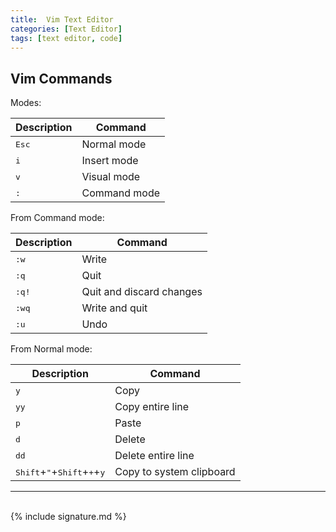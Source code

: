 ```yaml
---
title:  Vim Text Editor
categories: [Text Editor]
tags: [text editor, code]
---
```


## Vim Commands

Modes:

| Description | Command |
| - | - |
| <kbd>Esc</kbd> | Normal mode |
| <kbd>i</kbd> | Insert mode |
| <kbd>v</kbd> | Visual mode |
| <kbd>:</kbd> | Command mode |

From Command mode:

| Description | Command |
| - | - |
| <kbd>:w</kbd> | Write |
| <kbd>:q</kbd> | Quit |
| <kbd>:q!</kbd> | Quit and discard changes |
| <kbd>:wq</kbd> | Write and quit |
| <kbd>:u</kbd> | Undo |

From Normal mode:

| Description | Command |
| - | - |
| <kbd>y</kbd> | Copy |
| <kbd>yy</kbd> | Copy entire line |
| <kbd>p</kbd> | Paste |
| <kbd>d</kbd> | Delete |
| <kbd>dd</kbd> | Delete entire line |
| <kbd>Shift</kbd>+<kbd>"</kbd>+<kbd>Shift</kbd>+<kbd>+</kbd>+<kbd>y</kbd> | Copy to system clipboard |

---
<br>
{% include signature.md %}
